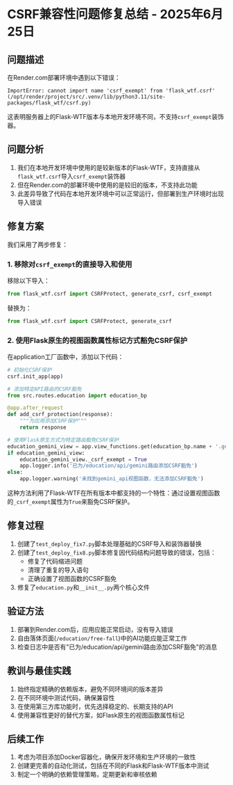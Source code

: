 # CSRF兼容性问题修复总结 - 2025年6月25日

## 问题描述

在Render.com部署环境中遇到以下错误：

```
ImportError: cannot import name 'csrf_exempt' from 'flask_wtf.csrf' (/opt/render/project/src/.venv/lib/python3.11/site-packages/flask_wtf/csrf.py)
```

这表明服务器上的Flask-WTF版本与本地开发环境不同，不支持`csrf_exempt`装饰器。

## 问题分析

1. 我们在本地开发环境中使用的是较新版本的Flask-WTF，支持直接从`flask_wtf.csrf`导入`csrf_exempt`装饰器
2. 但在Render.com的部署环境中使用的是较旧的版本，不支持此功能
3. 此差异导致了代码在本地开发环境中可以正常运行，但部署到生产环境时出现导入错误

## 修复方案

我们采用了两步修复：

### 1. 移除对`csrf_exempt`的直接导入和使用

移除以下导入：
```python
from flask_wtf.csrf import CSRFProtect, generate_csrf, csrf_exempt
```

替换为：
```python
from flask_wtf.csrf import CSRFProtect, generate_csrf
```

### 2. 使用Flask原生的视图函数属性标记方式豁免CSRF保护

在application工厂函数中，添加以下代码：

```python
# 初始化CSRF保护
csrf.init_app(app)

# 添加特定API路由的CSRF豁免
from src.routes.education import education_bp

@app.after_request
def add_csrf_protection(response):
    """为应用添加CSRF保护"""
    return response

# 使用Flask原生方式为特定路由豁免CSRF保护
education_gemini_view = app.view_functions.get(education_bp.name + '.gemini_api')
if education_gemini_view:
    education_gemini_view._csrf_exempt = True
    app.logger.info('已为/education/api/gemini路由添加CSRF豁免')
else:
    app.logger.warning('未找到gemini_api视图函数，无法添加CSRF豁免')
```

这种方法利用了Flask-WTF在所有版本中都支持的一个特性：通过设置视图函数的`_csrf_exempt`属性为`True`来豁免CSRF保护。

## 修复过程

1. 创建了`test_deploy_fix7.py`脚本处理基础的CSRF导入和装饰器替换
2. 创建了`test_deploy_fix8.py`脚本修复因代码结构问题导致的错误，包括：
   - 修复了代码缩进问题
   - 清理了重复的导入语句
   - 正确设置了视图函数的CSRF豁免
3. 修复了`education.py`和`__init__.py`两个核心文件

## 验证方法

1. 部署到Render.com后，应用应能正常启动，没有导入错误
2. 自由落体页面(`/education/free-fall`)中的AI功能应能正常工作
3. 检查日志中是否有"已为/education/api/gemini路由添加CSRF豁免"的消息

## 教训与最佳实践

1. 始终指定精确的依赖版本，避免不同环境间的版本差异
2. 在不同环境中测试代码，确保兼容性
3. 在使用第三方库功能时，优先选择稳定的、长期支持的API
4. 使用兼容性更好的替代方案，如Flask原生的视图函数属性标记

## 后续工作

1. 考虑为项目添加Docker容器化，确保开发环境和生产环境的一致性
2. 创建更完善的自动化测试，包括在不同的Flask和Flask-WTF版本中测试
3. 制定一个明确的依赖管理策略，定期更新和审核依赖 